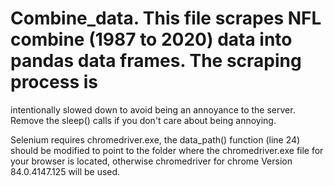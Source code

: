 # Combine_data.  This file scrapes NFL combine (1987 to 2020) data into pandas data frames.   The scraping process is
intentionally slowed down to avoid being an annoyance to the server.  Remove the sleep() calls if you don't care about
being annoying.

Selenium requires chromedriver.exe, the data_path() function (line 24) should be modified to point to the folder where
the chromedriver.exe file for your browser is located, otherwise chromedriver for chrome Version 84.0.4147.125 will
be used.

